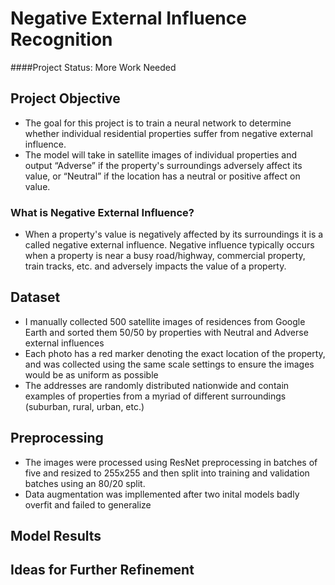 # Negative External Influence Recognition
####Project Status: More Work Needed

## Project Objective
* The goal for this project is to train a neural network to determine whether individual residential properties suffer from negative external influence.
* The model will take in satellite images of individual properties and output “Adverse” if the property's surroundings adversely affect its value, or “Neutral” if the location has a neutral or positive affect on value.

### What is Negative External Influence?
* When a property's value is negatively affected by its surroundings it is a called negative external influence. Negative influence typically occurs when a property is near a busy road/highway, commercial property, train tracks, etc. and adversely impacts the value of a property.

## Dataset
* I manually collected 500 satellite images of residences from Google Earth and sorted them 50/50 by properties with Neutral and Adverse external influences
* Each photo has a red marker denoting the exact location of the property, and was collected using the same scale settings to ensure the images would be as uniform as possible
* The addresses are randomly distributed nationwide and contain examples of properties from a myriad of different surroundings (suburban, rural, urban, etc.)

## Preprocessing
* The images were processed using ResNet preprocessing in batches of five and resized to 255x255 and then split into training and validation batches using an 80/20 split.
* Data augmentation was impllemented after two inital models badly overfit and failed to generalize

## Model Results

## Ideas for Further Refinement
